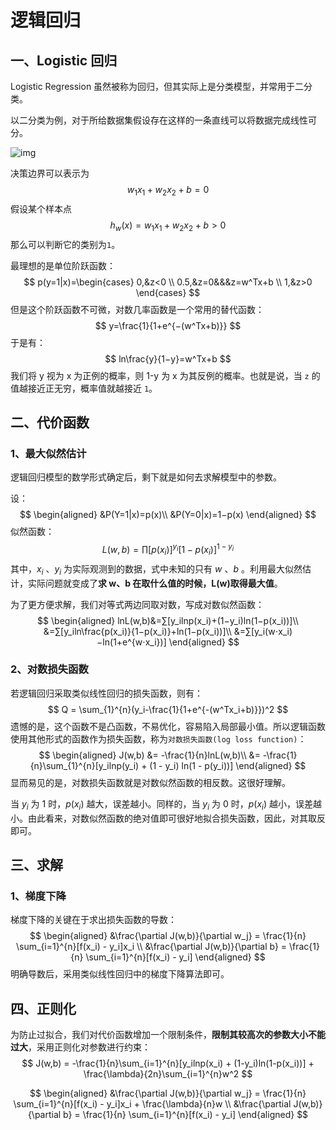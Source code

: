 # 逻辑回归

## 一、Logistic 回归

Logistic Regression 虽然被称为回归，但其实际上是分类模型，并常用于二分类。

以二分类为例，对于所给数据集假设存在这样的一条直线可以将数据完成线性可分。

![img](https://typora-img-1255584863.cos.ap-guangzhou.myqcloud.com/202301072307464.jpeg)

决策边界可以表示为
$$
w_1x_1+w_2x_2+b=0
$$
假设某个样本点 
$$
h_w(x)=w_1x_1+w_2x_2+b>0
$$
那么可以判断它的类别为`1`。

最理想的是单位阶跃函数：
$$
p(y=1|x)=\begin{cases} 0,&z<0 \\ 0.5,&z=0&&&z=w^Tx+b \\ 1,&z>0 \end{cases}
$$
但是这个阶跃函数不可微，对数几率函数是一个常用的替代函数：
$$
y=\frac{1}{1+e^{−(w^Tx+b)}}
$$
于是有：
$$
ln\frac{y}{1−y}=w^Tx+b
$$
我们将 y 视为 x 为正例的概率，则 1-y 为 x 为其反例的概率。也就是说，当 `z` 的值越接近正无穷，概率值就越接近 `1`。

## 二、代价函数

### 1、最大似然估计

逻辑回归模型的数学形式确定后，剩下就是如何去求解模型中的参数。

设：
$$
\begin{aligned}
&P(Y=1|x)=p(x)\\
&P(Y=0|x)=1−p(x)
\end{aligned}
$$
似然函数：
$$
L(w,b)=∏[p(x_i)]^{y_i}[1−p(x_i)]^{1−y_i}
$$
其中，$x_i$ 、$y_i$ 为实际观测到的数据，式中未知的只有 $w$ 、$b$ 。利用最大似然估计，实际问题就变成了**求 w、b 在取什么值的时候，L(w)取得最大值**。

为了更方便求解，我们对等式两边同取对数，写成对数似然函数：
$$
\begin{aligned}
lnL(w,b)&=∑[y_ilnp(x_i)+(1−y_i)ln(1−p(x_i))]\\
	&=∑[y_iln\frac{p(x_i)}{1−p(x_i)}+ln(1−p(x_i))]\\
	&=∑[y_i(w⋅x_i)−ln(1+e^{w⋅x_i})]
\end{aligned}
$$
### 2、对数损失函数

若逻辑回归采取类似线性回归的损失函数，则有：
$$
Q = \sum_{1}^{n}(y_i-\frac{1}{1+e^{-(w^Tx_i+b)}})^2
$$
遗憾的是，这个函数不是凸函数，不易优化，容易陷入局部最小值。所以逻辑函数使用其他形式的函数作为损失函数，称为`对数损失函数(log loss function)`：
$$
\begin{aligned}
J(w,b) &= -\frac{1}{n}lnL(w,b)\\ 
	 &= -\frac{1}{n}\sum_{1}^{n}[y_ilnp(y_i) + (1 - y_i) ln(1 - p(y_i))]
\end{aligned}
$$
显而易见的是，对数损失函数就是对数似然函数的相反数。这很好理解。

当 $y_i$ 为 1 时，$p(x_i)$ 越大，误差越小。同样的，当 $y_i$ 为 0 时，$p(x_i)$ 越小，误差越小。由此看来，对数似然函数的绝对值即可很好地拟合损失函数，因此，对其取反即可。

## 三、求解

### 1、梯度下降

梯度下降的关键在于求出损失函数的导数：
$$
\begin{aligned}
&\frac{\partial J(w,b)}{\partial w_j} = \frac{1}{n} \sum_{i=1}^{n}[f(x_i) - y_i]x_i \\
&\frac{\partial J(w,b)}{\partial b} = \frac{1}{n} \sum_{i=1}^{n}[f(x_i) - y_i]
\end{aligned}
$$
明确导数后，采用类似线性回归中的梯度下降算法即可。

## 四、正则化

为防止过拟合，我们对代价函数增加一个限制条件，**限制其较高次的参数大小不能过大**，采用正则化对参数进行约束：
$$
J(w,b) = -\frac{1}{n}\sum_{i=1}^{n}[y_ilnp(x_i) + (1-y_i)ln(1-p(x_i))] + \frac{\lambda}{2n}\sum_{i=1}^{n}w^2
$$

$$
\begin{aligned}
&\frac{\partial J(w,b)}{\partial w_j} = \frac{1}{n} \sum_{i=1}^{n}[f(x_i) - y_i]x_i + \frac{\lambda}{n}w \\
&\frac{\partial J(w,b)}{\partial b} = \frac{1}{n} \sum_{i=1}^{n}[f(x_i) - y_i]
\end{aligned}
$$

